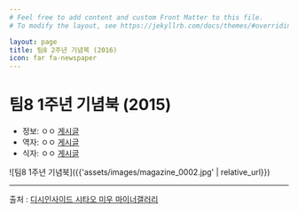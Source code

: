 ```yaml
---
# Feel free to add content and custom Front Matter to this file.
# To modify the layout, see https://jekyllrb.com/docs/themes/#overriding-theme-defaults

layout: page
title: 팀8 2주년 기념북 (2016)
icon: far fa-newspaper
---
```


# 팀8 1주년 기념북 (2015)

* 정보: ㅇㅇ [게시글](http://gall.dcinside.com/mgallery/board/view/?id=shitaomiu&no=7117)
* 역자: ㅇㅇ [게시글](http://gall.dcinside.com/mgallery/board/view/?id=shitaomiu&no=7177)
* 식자: ㅇㅇ [게시글](http://gall.dcinside.com/mgallery/board/view/?id=shitaomiu&no=7810)

![팀8 1주년 기념북]({{'assets/images/magazine_0002.jpg' | relative_url}})

---

출처 : [디시인사이드 시타오 미우 마이너갤러리](http://shitaomiu.com)

